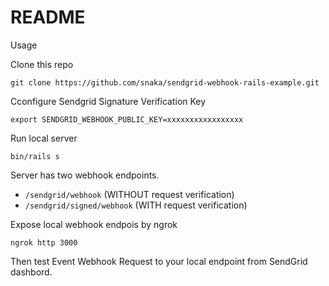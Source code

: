 # README

Usage

Clone this repo
```
git clone https://github.com/snaka/sendgrid-webhook-rails-example.git
```

Cconfigure Sendgrid Signature Verification Key
```
export SENDGRID_WEBHOOK_PUBLIC_KEY=xxxxxxxxxxxxxxxxx
```

Run local server
```
bin/rails s
```

Server has two webhook endpoints.

* `/sendgrid/webhook` (WITHOUT request verification)
* `/sendgrid/signed/webhook` (WITH request verification)

Expose local webhook endpois by ngrok

```
ngrok http 3000
```

Then test Event Webhook Request to your local endpoint from SendGrid dashbord.

